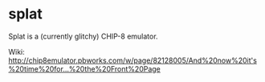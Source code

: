 splat
=====

Splat is a (currently glitchy) CHIP-8 emulator.

Wiki: http://chip8emulator.pbworks.com/w/page/82128005/And%20now%20it's%20time%20for…%20the%20Front%20Page

